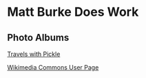 # Matt Burke Does Work

## Photo Albums

<a href="https://photos.app.goo.gl/JR4zKTdssC8pLMbL9" target="_blank" rel="noopener noreferrer">Travels with Pickle</a>

<a href="https://commons.wikimedia.org/wiki/User:Matt.burke.images" target="_blank" rel="noopener noreferrer">Wikimedia Commons User Page</a>

